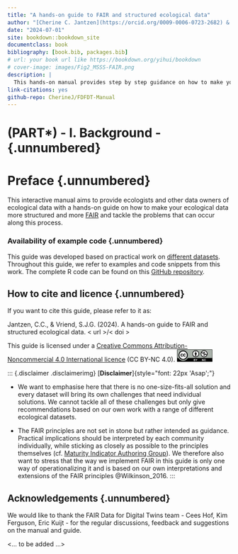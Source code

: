 ```yaml
---
title: "A hands-on guide to FAIR and structured ecological data"
author: "[Cherine C. Jantzen](https://orcid.org/0009-0006-0723-2682) & [Stefan J.G. Vriend](http://orcid.org/0000-0002-9006-5988)"
date: "2024-07-01"
site: bookdown::bookdown_site
documentclass: book
bibliography: [book.bib, packages.bib]
# url: your book url like https://bookdown.org/yihui/bookdown
# cover-image: images/Fig2_MSSS-FAIR.png
description: |
  This hands-on manual provides step by step guidance on how to make your ecological data more FAIR (findable, accesible, interoperable and reusable).
link-citations: yes
github-repo: CherineJ/FDFDT-Manual
---
```


# (PART\*) - I. Background - {.unnumbered}

# Preface {.unnumbered}

This interactive manual aims to provide ecologists and other data owners of ecological data with a hands-on guide on how to make your ecological data more structured and more [FAIR](#FAIR) and tackle the problems that can occur along this process. 

### Availability of example code {.unnumbered}

This guide was developed based on practical work on [different datasets](#example-datasets). Throughout this guide, we refer to examples and code snippets from this work. The complete R code can be found on this [GitHub repository](https://github.com/LTER-LIFE/FDFDT).

## How to cite and licence {.unnumbered}

If you want to cite this guide, please refer to it as:

Jantzen, C.C., & Vriend, S.J.G. (2024). A hands-on guide to FAIR and structured ecological data. < url >/< doi >

This guide is licensed under a [Creative Commons Attribution-Noncommercial 4.0 International licence](https://creativecommons.org/licenses/by-nc/4.0/) (CC BY-NC 4.0). [<img src="images/CCBY-NC_logo.png" width="80"/>](images/CCBY-NC_logo.png)


::: {.disclaimer .disclaimerimg}
[**Disclaimer**]{style="font: 22px 'Asap';"}

-   We want to emphasise here that there is no one-size-fits-all solution and every dataset will bring its own challenges that need individual solutions. We cannot tackle all of these challenges but only give recommendations based on our own work with a range of different ecological datasets.

-   The FAIR principles are not set in stone but rather intended as guidance. Practical implications should be interpreted by each community individually, while sticking as closely as possible to the principles themselves (cf. [Maturity Indicator Authoring Group](https://fairsharing.github.io/FAIR-Evaluator-FrontEnd/#!/)). We therefore also want to stress that the way we implement FAIR in this guide is only one way of operationalizing it and is based on our own interpretations and extensions of the FAIR principles @Wilkinson_2016.
:::

## Acknowledgements {.unnumbered}

We would like to thank the FAIR Data for Digital Twins team - Cees Hof, Kim Ferguson, Eric Kuijt - for the regular discussions, feedback and suggestions on the manual and guide. 

<... to be added ...>
